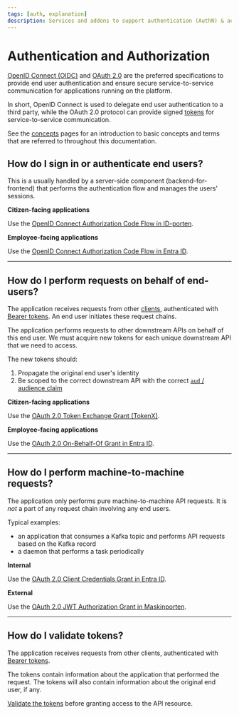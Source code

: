 ```yaml
---
tags: [auth, explanation]
description: Services and addons to support authentication (AuthN) & authorization (AuthZ)
---
```


# Authentication and Authorization

[OpenID Connect (OIDC)](../../auth/explanations/README.md#openid-connect) and [OAuth 2.0](../../auth/explanations/README.md#oauth-20) are the preferred specifications to provide end user authentication and ensure secure service-to-service communication for applications running on the platform.

In short, OpenID Connect is used to delegate end user authentication to a third party, while the OAuth 2.0 protocol can provide signed [tokens](../../auth/explanations/README.md#tokens) for service-to-service communication.

See the [concepts](../../auth/explanations/README.md) pages for an introduction to basic concepts and terms that are referred to throughout this documentation.

## How do I sign in or authenticate end users?

This is a usually handled by a server-side component (backend-for-frontend) that performs the authentication flow and manages the users' sessions.

**Citizen-facing applications**

Use the [OpenID Connect Authorization Code Flow in ID-porten](../../auth/idporten/README.md).

**Employee-facing applications**

Use the [OpenID Connect Authorization Code Flow in Entra ID](../../auth/entra-id/how-to/login.md).

---

## How do I perform requests on behalf of end-users?

The application receives requests from other [clients](../../auth/explanations/README.md#client), authenticated with [Bearer tokens](../../auth/explanations/README.md#bearer-token).
An end user initiates these request chains.

The application performs requests to other downstream APIs on behalf of this end user.
We must acquire new tokens for each unique downstream API that we need to access.

The new tokens should:

1. Propagate the original end user's identity
2. Be scoped to the correct downstream API with the correct [`aud` / audience claim](../../auth/explanations/README.md#claims-validation)

**Citizen-facing applications**

Use the [OAuth 2.0 Token Exchange Grant (TokenX)](../../auth/tokenx/README.md).
 
**Employee-facing applications**

Use the [OAuth 2.0 On-Behalf-Of Grant in Entra ID](../../auth/entra-id/how-to/consume-obo.md).

---

## How do I perform machine-to-machine requests?

The application only performs pure machine-to-machine API requests. 
It is _not_ a part of any request chain involving any end users.

Typical examples:

- an application that consumes a Kafka topic and performs API requests based on the Kafka record
- a daemon that performs a task periodically

**Internal**

Use the [OAuth 2.0 Client Credentials Grant in Entra ID](../../auth/entra-id/how-to/consume-m2m.md).

**External**

Use the [OAuth 2.0 JWT Authorization Grant in Maskinporten](../../auth/maskinporten/README.md).

---

## How do I validate tokens?

The application receives requests from other clients, authenticated with [Bearer tokens](../../auth/explanations/README.md#bearer-token).

The tokens contain information about the application that performed the request. The tokens will also contain 
information about the original end user, if any.

[Validate the tokens](../../auth/explanations/README.md#token-validation) before granting access to the API resource.
